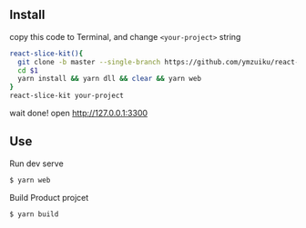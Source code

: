 ## Install

copy this code to Terminal, and change `<your-project>` string

```sh
react-slice-kit(){
  git clone -b master --single-branch https://github.com/ymzuiku/react-slice-kit $1
  cd $1
  yarn install && yarn dll && clear && yarn web
}
react-slice-kit your-project
```

wait done! open http://127.0.0.1:3300

## Use

Run dev serve

```sh
$ yarn web
```

Build Product projcet

```
$ yarn build
```
